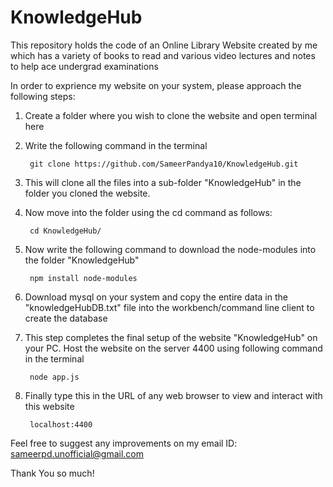 # KnowledgeHub
This repository holds the code of an Online Library Website created by me which has a variety of books to read and various video lectures and notes to help ace undergrad examinations

In order to exprience my website on your system, please approach the following steps:


  1. Create a folder where you wish to clone the website and open terminal here  
  2. Write the following command in the terminal
      
          git clone https://github.com/SameerPandya10/KnowledgeHub.git        
        
  3. This will clone all the files into a sub-folder "KnowledgeHub" in the folder you cloned the website.
  4. Now move into the folder using the cd command as follows:
   
          cd KnowledgeHub/
         
  5. Now write the following command to download the node-modules into the folder "KnowledgeHub"  
 
          npm install node-modules                
                
  6. Download mysql on your system and copy the entire data in the "knowledgeHubDB.txt" file into the workbench/command line client to create the database
  7. This step completes the final setup of the website "KnowledgeHub" on your PC. Host the website on the server 4400 using following command in the terminal 

          node app.js
          
  8. Finally type this in the URL of any web browser to view and interact with this website

          localhost:4400
  
Feel free to suggest any improvements on my email ID: sameerpd.unofficial@gmail.com

Thank You so much!

